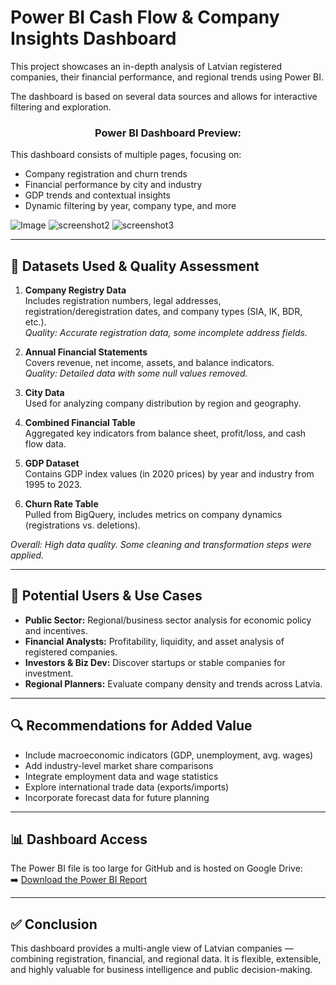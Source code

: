 # Power BI Cash Flow & Company Insights Dashboard

This project showcases an in-depth analysis of Latvian registered companies, their financial performance, and regional trends using Power BI.

The dashboard is based on several data sources and allows for interactive filtering and exploration.

<h3 align="center">Power BI Dashboard Preview:</h3>

This dashboard consists of multiple pages, focusing on:

- Company registration and churn trends
- Financial performance by city and industry
- GDP trends and contextual insights
- Dynamic filtering by year, company type, and more

![Image](https://github.com/user-attachments/assets/1a016f1f-9d1d-4a9f-8a5b-2b44bb982722)
![screenshot2](https://github.com/YourUsername/YourRepoName/assets/YourID/your-image-id2)
![screenshot3](https://github.com/YourUsername/YourRepoName/assets/YourID/your-image-id3)

---

## 📁 Datasets Used & Quality Assessment

1. **Company Registry Data**  
   Includes registration numbers, legal addresses, registration/deregistration dates, and company types (SIA, IK, BDR, etc.).  
   _Quality: Accurate registration data, some incomplete address fields._

2. **Annual Financial Statements**  
   Covers revenue, net income, assets, and balance indicators.  
   _Quality: Detailed data with some null values removed._

3. **City Data**  
   Used for analyzing company distribution by region and geography.

4. **Combined Financial Table**  
   Aggregated key indicators from balance sheet, profit/loss, and cash flow data.

5. **GDP Dataset**  
   Contains GDP index values (in 2020 prices) by year and industry from 1995 to 2023.

6. **Churn Rate Table**  
   Pulled from BigQuery, includes metrics on company dynamics (registrations vs. deletions).

_Overall: High data quality. Some cleaning and transformation steps were applied._

---

## 🧠 Potential Users & Use Cases

- **Public Sector:** Regional/business sector analysis for economic policy and incentives.
- **Financial Analysts:** Profitability, liquidity, and asset analysis of registered companies.
- **Investors & Biz Dev:** Discover startups or stable companies for investment.
- **Regional Planners:** Evaluate company density and trends across Latvia.

---

## 🔍 Recommendations for Added Value

- Include macroeconomic indicators (GDP, unemployment, avg. wages)
- Add industry-level market share comparisons
- Integrate employment data and wage statistics
- Explore international trade data (exports/imports)
- Incorporate forecast data for future planning

---

## 📊 Dashboard Access

The Power BI file is too large for GitHub and is hosted on Google Drive:  
➡️ [Download the Power BI Report](https://drive.google.com/file/d/1SiYxlUNPUkb-xQsB3eKxcpXcQ4jH5d_Z/view?usp=drive_link)

---

## ✅ Conclusion

This dashboard provides a multi-angle view of Latvian companies — combining registration, financial, and regional data. It is flexible, extensible, and highly valuable for business intelligence and public decision-making.
